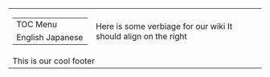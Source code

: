 <span>
<table border="0" width="100%" height="100%"><tr><td width="150px"><table border="0" width="100%"><tr><td width="150px" padding="0">
<!-- START OF MENU-->
TOC Menu  
<!-- END OF MENU--> 
</td></tr><tr><td>
<!-- START OF LANGUAGES--> 
English  
Japanese
<!-- START OF LANGUAGES-->
</td></tr></table></td><td>
<!-- START OF CONTENT--> 
<span align="-right">
Here is some verbiage for our wiki  
It should align on the right  
</span>
<!-- END OF CONTENT -->
</td></tr><tr><td colspan="2">
<!-- START OF FOOTER--> 
This is our cool footer
<!-- END OF FOOTER--> 
</td></tr></table></span>